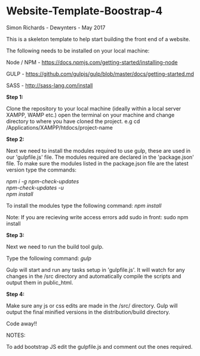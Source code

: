 # Website-Template-Boostrap-4

Simon Richards - Dewynters - May 2017

This is a skeleton template to help start building the front end of a website.

The following needs to be installed on your local machine:

Node / NPM - https://docs.npmjs.com/getting-started/installing-node

GULP - https://github.com/gulpjs/gulp/blob/master/docs/getting-started.md

SASS - http://sass-lang.com/install

<strong>Step 1:</strong>

Clone the repository to your local machine (ideally within a local server XAMPP, WAMP etc.) open the terminal on your machine and change directory to where you have cloned the project. e.g cd /Applications/XAMPP/htdocs/project-name

<strong>Step 2:</strong>

Next we need to install the modules required to use gulp, these are used in our 'gulpfile.js' file. The modules required are declared in the 'package.json' file. To make sure the modules listed in the package.json file are the latest version type the commands:

<i>npm i -g npm-check-updates <br/>
npm-check-updates -u <br/>
npm install </i>

To install the modules type the following command: <i>npm install</i>

Note: If you are recieving write access errors add sudo in front: sudo npm install

<strong>Step 3:</strong>

Next we need to run the build tool gulp.

Type the following command: <i>gulp</i>

Gulp will start and run any tasks setup in 'gulpfile.js'. It will watch for any changes in the /src directory and automatically compile the scripts and output them in public_html.

<strong>Step 4:</strong>

Make sure any js or css edits are made in the /src/ directory. Gulp will output the final minified versions in the distribution/build directory.

Code away!!

NOTES:

To add bootstrap JS edit the gulpfile.js and comment out the ones required.
